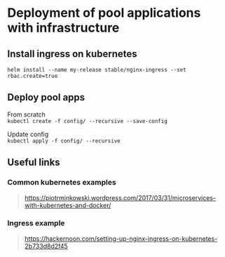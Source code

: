 # Deployment of pool applications with infrastructure

## Install ingress on kubernetes  
`helm install --name my-release stable/nginx-ingress --set rbac.create=true`

## Deploy pool apps
From scratch    
`kubectl create -f config/ --recursive --save-config`

Update config   
`kubectl apply -f config/ --recursive`

## Useful links
### Common kubernetes examples
>https://piotrminkowski.wordpress.com/2017/03/31/microservices-with-kubernetes-and-docker/

### Ingress example
>https://hackernoon.com/setting-up-nginx-ingress-on-kubernetes-2b733d8d2f45